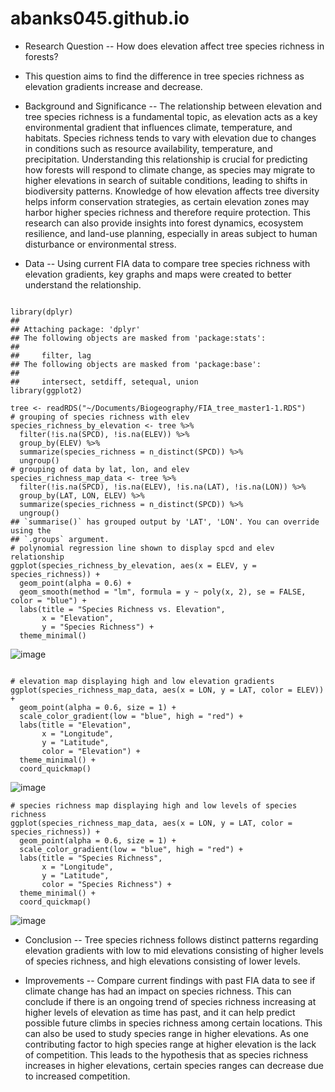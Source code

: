 # abanks045.github.io
- Research Question
-- How does elevation affect tree species richness in forests?

- This question aims to find the difference in tree species richness as elevation gradients increase and decrease.

- Background and Significance
-- The relationship between elevation and tree species richness is a fundamental topic, as elevation acts as a key environmental gradient that influences climate, temperature, and habitats. Species richness tends to vary with elevation due to changes in conditions such as resource availability, temperature, and precipitation. Understanding this relationship is crucial for predicting how forests will respond to climate change, as species may migrate to higher elevations in search of suitable conditions, leading to shifts in biodiversity patterns. Knowledge of how elevation affects tree diversity helps inform conservation strategies, as certain elevation zones may harbor higher species richness and therefore require protection. This research can also provide insights into forest dynamics, ecosystem resilience, and land-use planning, especially in areas subject to human disturbance or environmental stress.

- Data
-- Using current FIA data to compare tree species richness with elevation gradients, key graphs and maps were created to better understand the relationship.
  
```{r}

library(dplyr)
## 
## Attaching package: 'dplyr'
## The following objects are masked from 'package:stats':
## 
##     filter, lag
## The following objects are masked from 'package:base':
## 
##     intersect, setdiff, setequal, union
library(ggplot2)

tree <- readRDS("~/Documents/Biogeography/FIA_tree_master1-1.RDS")
# grouping of species richness with elev
species_richness_by_elevation <- tree %>%
  filter(!is.na(SPCD), !is.na(ELEV)) %>%
  group_by(ELEV) %>%
  summarize(species_richness = n_distinct(SPCD)) %>%
  ungroup()
# grouping of data by lat, lon, and elev
species_richness_map_data <- tree %>%
  filter(!is.na(SPCD), !is.na(ELEV), !is.na(LAT), !is.na(LON)) %>%
  group_by(LAT, LON, ELEV) %>%
  summarize(species_richness = n_distinct(SPCD)) %>%
  ungroup()
## `summarise()` has grouped output by 'LAT', 'LON'. You can override using the
## `.groups` argument.
# polynomial regression line shown to display spcd and elev relationship
ggplot(species_richness_by_elevation, aes(x = ELEV, y = species_richness)) +
  geom_point(alpha = 0.6) +
  geom_smooth(method = "lm", formula = y ~ poly(x, 2), se = FALSE, color = "blue") +
  labs(title = "Species Richness vs. Elevation",
       x = "Elevation",
       y = "Species Richness") +
  theme_minimal()

```

![image](https://github.com/user-attachments/assets/75f04fa2-9eb3-4683-bf02-fc1c7052bb28)

```{r}

# elevation map displaying high and low elevation gradients
ggplot(species_richness_map_data, aes(x = LON, y = LAT, color = ELEV)) +
  geom_point(alpha = 0.6, size = 1) +
  scale_color_gradient(low = "blue", high = "red") +
  labs(title = "Elevation",
       x = "Longitude",
       y = "Latitude",
       color = "Elevation") +
  theme_minimal() +
  coord_quickmap()

```

![image](https://github.com/user-attachments/assets/18b3a496-dad3-40e3-8a31-a48cd1bc4172)

```{r}
# species richness map displaying high and low levels of species richness
ggplot(species_richness_map_data, aes(x = LON, y = LAT, color = species_richness)) +
  geom_point(alpha = 0.6, size = 1) +
  scale_color_gradient(low = "blue", high = "red") +
  labs(title = "Species Richness",
       x = "Longitude",
       y = "Latitude",
       color = "Species Richness") +
  theme_minimal() +
  coord_quickmap()
```
![image](https://github.com/user-attachments/assets/ec6b3eca-7c0e-4470-a090-157808898852)


- Conclusion
-- Tree species richness follows distinct patterns regarding elevation gradients with low to mid elevations consisting of higher levels of species richness, and high elevations consisting of lower levels.

- Improvements
-- Compare current findings with past FIA data to see if climate change has had an impact on species richness. This can conclude if there is an ongoing trend of species richness increasing at higher levels of elevation as time has past, and it can help predict possible future climbs in species richness among certain locations. This can also be used to study species range in higher elevations. As one contributing factor to high species range at higher elevation is the lack of competition. This leads to the hypothesis that as species richness increases in higher elevations, certain species ranges can decrease due to increased competition.
